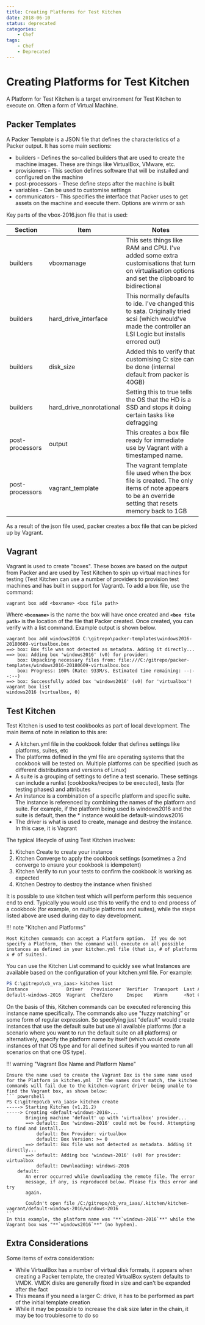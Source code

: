 ```yaml
---
title: Creating Platforms for Test Kitchen
date: 2018-06-10
status: deprecated
categories:
    - Chef
tags:
    - Chef
    - Deprecated
---
```


# Creating Platforms for Test Kitchen

A Platform for Test Kitchen is a target environment for Test Kitchen to execute on.  Often a form of Virtual Machine.

## Packer Templates

A Packer Template is a JSON file that defines the characteristics of a Packer output.  It has some main sections:

* builders - Defines the so-called builders that are used to create the machine images.  These are things like VirtualBox, VMware, etc.
* provisioners - This section defines software that will be installed and configured on the machine
* post-processors - These define steps after the machine is built
* variables - Can be used to customise settings
* communicators - This specifies the interface that Packer uses to get assets on the machine and execute them.  Options are winrm or ssh

Key parts of the vbox-2016.json file that is used:

| Section | Item | Notes |
|---|---|---|
| builders | vboxmanage | This sets things like RAM and CPU.  I've added some extra customisations that turn on virtualisation options and set the clipboard to bidirectional |
| builders | hard_drive_interface | This normally defaults to ide.  I've changed this to sata.  Originally tried scsi (which would've made the controller an LSI Logic but installs errored out) |
| builders | disk_size | Added this to verify that customising C: size can be done (internal default from packer is 40GB) |
| builders | hard_drive_nonrotational | Setting this to true tells the OS that the HD is a SSD and stops it doing certain tasks like defragging |
| post-processors | output | This creates a box file ready for immediate use by Vagrant with a timestamped name. |
| post-processors | vagrant_template | The vagrant template file used when the box file is created.  The only items of note appears to be an override setting that resets memory back to 1GB |

As a result of the json file used, packer creates a box file that can be picked up by Vagrant.

## Vagrant

Vagrant is used to create "boxes".  These boxes are based on the output from Packer and are used by Test Kitchen to spin up virtual machines for testing (Test Kitchen can use a number of providers to provision test machines and has built in support for Vagrant).  To add a box file, use the command:

``` shell
vagrant box add <boxname> <box file path>
```

Where **`<boxname>`** is the name the box will have once created and **`<box file path>`** is the location of the file that Packer created.  Once created, you can verify with a list command.  Example output is shown below.

``` shell
vagrant box add windows2016 C:\gitrepo\packer-templates\windows2016-20180609-virtualbox.box
==> box: Box file was not detected as metadata. Adding it directly...
==> box: Adding box 'windows2016' (v0) for provider:
    box: Unpacking necessary files from: file:///C:/gitrepo/packer-templates/windows2016-20180609-virtualbox.box
    box: Progress: 100% (Rate: 933M/s, Estimated time remaining: --:--:--)
==> box: Successfully added box 'windows2016' (v0) for 'virtualbox'!
vagrant box list
windows2016 (virtualbox, 0)
```

## Test Kitchen

Test Kitchen is used to test cookbooks as part of local development.  The main items of note in relation to this are:

* A kitchen.yml file in the cookbook folder that defines settings like platforms, suites, etc
* The platforms defined in the yml file are operating systems that the cookbook will be tested on.  Multiple platforms can be specified (such as different distributions and versions of Linux)
* A suite is a grouping of settings to define a test scenario.  These settings can include a runlist (cookbooks/recipes to be executed), tests (for testing phases) and attributes
* An instance is a combination of a specific platform and specific suite.  The instance is referenced by combining the names of the platform and suite.  For example, if the platform being used is windows2016 and the suite is default, then the * instance would be default-windows2016
* The driver is what is used to create, manage and destroy the instance.  In this case, it is Vagrant

The typical lifecycle of using Test Kitchen involves:

1. Kitchen Create to create your instance
2. Kitchen Converge to apply the cookbook settings (sometimes a 2nd converge to ensure your cookbook is idempotent)
3. Kitchen Verify to run your tests to confirm the cookbook is working as expected
4. Kitchen Destroy to destroy the instance when finished

It is possible to use kitchen test which will perform perform this sequence end to end.  Typically you would use this to verify the end to end process of a cookbook (for example, on multiple platforms and suites), while the steps listed above are used during day to day development.

!!! note "Kitchen and Platforms"

    Most Kitchen commands can accept a Platform option.  If you do not specify a Platform, then the command will execute on all possible instances as defined in your kitchen.yml file (that is, # of platforms x # of suites).

You can use the Kitchen List command to quickly see what Instances are available based on the configuration of your kitchen.yml file.  For example:

``` powershell
PS C:\gitrepo\cb_vra_iaas> kitchen list
Instance              Driver   Provisioner  Verifier  Transport  Last Action    Last Error
default-windows-2016  Vagrant  ChefZero     Inspec    Winrm      <Not Created>  <None>
```

On the basis of this, Kitchen commands can be executed referencing this instance name specifically.  The commands also use "fuzzy matching" or some form of regular expression.  So specifying just "default" would create instances that use the default suite but use all available platforms (for a scenario where you want to run the default suite on all platforms) or alternatively, specify the platform name by itself (which would create instances of that OS type and for all defined suites if you wanted to run all scenarios on that one OS type).

!!! warning "Vagrant Box Name and Platform Name"

    Ensure the name used to create the Vagrant Box is the same name used for the Platform in kitchen.yml  If the names don't match, the kitchen commands will fail due to the kitchen-vagrant driver being unable to find the Vagrant box, as shown below:
    ``` powershell
    PS C:\gitrepo\cb_vra_iaas> kitchen create
    -----> Starting Kitchen (v1.21.2)
    -----> Creating <default-windows-2016>...
           Bringing machine 'default' up with 'virtualbox' provider...
           ==> default: Box 'windows-2016' could not be found. Attempting to find and install...
               default: Box Provider: virtualbox
               default: Box Version: >= 0
           ==> default: Box file was not detected as metadata. Adding it directly...
           ==> default: Adding box 'windows-2016' (v0) for provider: virtualbox
               default: Downloading: windows-2016
        default:
           An error occurred while downloading the remote file. The error
           message, if any, is reproduced below. Please fix this error and try
           again.

           Couldn't open file /C:/gitrepo/cb_vra_iaas/.kitchen/kitchen-vagrant/default-windows-2016/windows-2016
    ```
    In this example, the platform name was "**`windows-2016`**" while the Vagrant box was "**`windows2016`**" (no hyphen).

## Extra Considerations

Some items of extra consideration:

* While VirtualBox has a number of virtual disk formats, it appears when creating a Packer template, the created VirtualBox system defaults to VMDK.  VMDK disks are generally fixed in size and can't be expanded after the fact
* This means if you need a larger C: drive, it has to be performed as part of the initial template creation
* While it may be possible to increase the disk size later in the chain, it may be too troublesome to do so